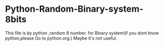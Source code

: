 # Python-Random-Binary-system-8bits
This file is by python ,random 8 number. for Binary system(if you dont know python,please Go to python.org.)
Maybe it's not useful.
